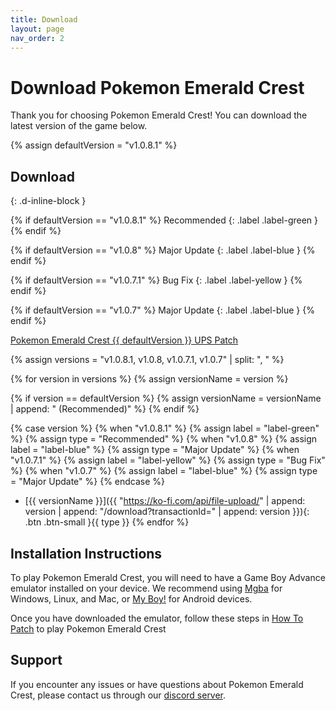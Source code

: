 ```yaml
---
title: Download
layout: page
nav_order: 2
---
```


# Download Pokemon Emerald Crest

Thank you for choosing Pokemon Emerald Crest! You can download the latest version of the game below.

{% assign defaultVersion = "v1.0.8.1" %}

## Download 
{: .d-inline-block }

{% if defaultVersion == "v1.0.8.1" %}
Recommended
{: .label .label-green }
{% endif %}

{% if defaultVersion == "v1.0.8" %}
Major Update
{: .label .label-blue }
{% endif %}

{% if defaultVersion == "v1.0.7.1" %}
Bug Fix
{: .label .label-yellow }
{% endif %}

{% if defaultVersion == "v1.0.7" %}
Major Update
{: .label .label-blue }
{% endif %}

<a id="download-button" href="https://ko-fi.com/api/file-upload/ac19cd89-3abb-4c8f-926a-5553413447f5/download?transactionId=2d6f01d1-e733-4529-aeb7-d4136ecf0320" class="btn">Pokemon Emerald Crest {{ defaultVersion }} UPS Patch</a>

{% assign versions = "v1.0.8.1, v1.0.8, v1.0.7.1, v1.0.7" | split: ", " %}

{% for version in versions %}
{% assign versionName = version %}

{% if version == defaultVersion %}
{% assign versionName = versionName | append: " (Recommended)" %}
{% endif %}

{% case version %}
{% when "v1.0.8.1" %}
{% assign label = "label-green" %}
{% assign type = "Recommended" %}
{% when "v1.0.8" %}
{% assign label = "label-blue" %}
{% assign type = "Major Update" %}
{% when "v1.0.7.1" %}
{% assign label = "label-yellow" %}
{% assign type = "Bug Fix" %}
{% when "v1.0.7" %}
{% assign label = "label-blue" %}
{% assign type = "Major Update" %}
{% endcase %}

- [{{ versionName }}]({{ "https://ko-fi.com/api/file-upload/" | append: version | append: "/download?transactionId=" | append: version }}){: .btn .btn-small }<span class="label {{ label }}">{{ type }}</span>
{% endfor %}

## Installation Instructions

To play Pokemon Emerald Crest, you will need to have a Game Boy Advance emulator installed on your device. We recommend using [Mgba](https://vba-m.com/) for Windows, Linux, and Mac, or [My Boy!](https://play.google.com/store/apps/details?id=com.fastemulator.gba) for Android devices.

Once you have downloaded the emulator, follow these steps in [How To Patch](https://aaghatislive.github.io/RomHacksStudio/HowToPatch.html) to play Pokemon Emerald Crest

## Support

If you encounter any issues or have questions about Pokemon Emerald Crest, please contact us through our [discord server].

[discord server]: https://discord.gg/aaghat-s-server-965900074532081674 
